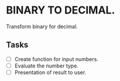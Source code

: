 # BINARY TO DECIMAL.
Transform binary for decimal.

## Tasks

- [ ] Create function for input numbers.
- [ ] Evaluate the number type.
- [ ] Presentation of result to user. 
